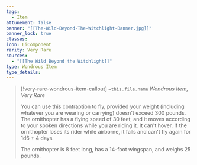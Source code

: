 ```yaml
---
tags:
  - Item
attunement: false
banner: "[[The-Wild-Beyond-The-Witchlight-Banner.jpg]]"
banner_lock: true
classes: 
icon: LiComponent
rarity: Very Rare
sources:
  - "[[The Wild Beyond the Witchlight]]"
type: Wondrous Item
type_details: 
---
```

>[!very-rare-wondrous-item-callout] `=this.file.name`
>*Wondrous Item, Very Rare*
>
>You can use this contraption to fly, provided your weight (including whatever you are wearing or carrying) doesn't exceed 300 pounds. The ornithopter has a flying speed of 30 feet, and it moves according to your spoken directions while you are riding it. It can't hover. If the ornithopter loses its rider while airborne, it falls and can't fly again for 1d6 + 4 days.
>
>The ornithopter is 8 feet long, has a 14-foot wingspan, and weighs 25 pounds.
>
>
